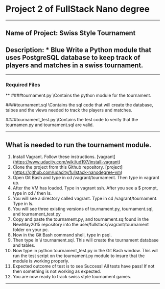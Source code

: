 # Project 2 of FullStack Nano degree

***

## Name of Project: Swiss Style Tournament

## Description: * Blue Write a Python module that uses PostgreSQL database to keep track of players and matches in a swiss tournament.
***
### Required Files
**
####tournament.py \Contains the python module for the tournament.

####tournament.sql \Contains the sql code that will create the database, talbes and the views needed to track the players and matches.

####tournament_test.py \Contains the test code to verify that the tournamen.py and tournament.sql are valid.
***
## What is needed to run the tournament module.
1. Install Vagrant. Follow these instructions. [vagrant] (https://www.udacity.com/wiki/ud197/install-vagrant)
2. Clone the project from this Github repository. [project] (https://github.com/udacity/fullstack-nanodegree-vm)
3. Open Git Bash and type in cd /vagrant/tournament. Then type in vagrant up.
4. After the VM has loaded. Type in vagrant ssh. After you see a $ prompt, type in cd / then ls.
5. You will see a directory called vagrant. Type in cd /vagrant/tournament. Type in ls.
6. You will see three existing versions of tournament.py, tournament.sql, and tournament_test.py
7. Copy and paste the tournament.py, and tournament.sq found in the NewMay2015 repository into the user/fullstack/vagrant/tournament folder on your pc.
8. Now in the Git Bash command shell, type in psql.
9. Then type in \i tournament.sql. This will create the tournament database and tables.
10. Now type in  python tournament_test.py in the Git Bash window. This will run the test script on the tournament.py module to insure that the module is working properly.
11. Expected outcome of test is to see Success! All tests have pass! If not then something is not working as expected.
12. You are now ready to track swiss style tournament games.
***

